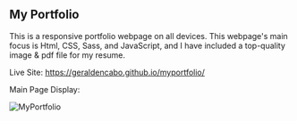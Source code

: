 ## My Portfolio

This is a responsive portfolio webpage on all devices. This webpage's main focus is Html, CSS, Sass, and JavaScript, and I have included a top-quality image & pdf file for my resume.

Live Site: https://geraldencabo.github.io/myportfolio/

Main Page Display:

![MyPortfolio](https://user-images.githubusercontent.com/15988182/120130866-2e89c200-c195-11eb-9f4f-85254e3b20f9.png)
